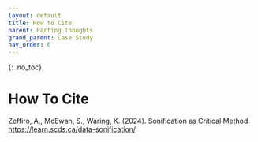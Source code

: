 ```yaml
---
layout: default
title: How to Cite
parent: Parting Thoughts
grand_parent: Case Study
nav_order: 6
---
```


<!-- 
This page is an example lesson template.
Add, edit, or remove any content below for the workshop in question. -->

<!-- Putting a {: .no_toc} above a header removes it from the table of contents -->

{: .no_toc}  
# How To Cite 
Zeffiro, A., McEwan, S., Waring, K. (2024). Sonification as Critical Method. <https://learn.scds.ca/data-sonification/>
